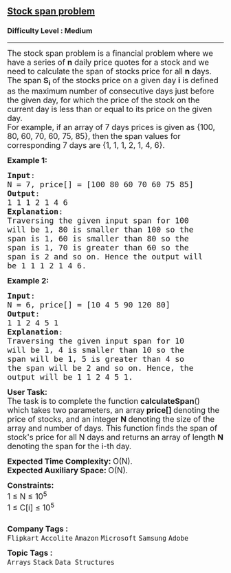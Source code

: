 <h2><a href="https://practice.geeksforgeeks.org/problems/stock-span-problem-1587115621/1?page=1&difficulty[]=1&difficulty[]=2&status[]=unsolved&company[]=Amazon&company[]=Microsoft&company[]=Flipkart&company[]=Adobe&company[]=Google&company[]=Goldman%20Sachs&category[]=Arrays&category[]=Dynamic%20Programming&category[]=Matrix&category[]=Stack&category[]=Recursion&category[]=Backtracking&category[]=Queue&category[]=sliding-window&sortBy=submissions">Stock span problem</a></h2><h3>Difficulty Level : Medium</h3><hr><div class="problems_problem_content__Xm_eO"><p><span style="font-size:18px">The stock span problem is a financial problem where we have a series of <strong>n</strong> daily price quotes for a stock and we need to calculate the span of stocks price for all <strong>n</strong> days.&nbsp;<br>
The span <strong>S<sub>i</sub></strong> of the stocks price on a given day <strong>i</strong> is defined as the maximum number of consecutive days just before the given day, for which the price of the stock on the current day is less than or equal to its price on the given day.<br>
For example, if an array of 7 days prices is given as {100, 80, 60, 70, 60, 75, 85}, then the span values for corresponding 7 days are {1, 1, 1, 2, 1, 4, 6}.</span></p>

<p><span style="font-size:18px"><strong>Example 1:</strong></span></p>

<pre><span style="font-size:18px"><strong>Input</strong>: 
N = 7, price[] = [100 80 60 70 60 75 85]
<strong>Output</strong>:
1 1 1 2 1 4 6
<strong>Explanation</strong>:
Traversing the given input span for&nbsp;100 
will be 1, 80 is smaller than 100 so the 
span is 1, 60 is smaller than 80 so the 
span is 1, 70 is greater than 60 so the 
span is 2 and so on. Hence the output will 
be 1 1 1 2 1 4 6.
</span></pre>

<p><span style="font-size:18px"><strong>Example 2:</strong></span></p>

<pre><span style="font-size:18px"><strong>Input</strong>: 
N = 6, price[] = [10 4 5 90 120 80]
<strong>Output</strong>:
1 1 2 4 5 1
<strong>Explanation</strong>:
Traversing the given input span for 10 
will be 1, 4 is smaller than 10 so the 
span will be 1, 5 is greater than 4 so 
the span will be 2 and so on. Hence, the 
output will be&nbsp;1 1 2 4 5 1.</span></pre>

<p><span style="font-size:18px"><strong>User Task:</strong><br>
The task is to complete the function&nbsp;<strong>calculateSpan</strong>() which takes two parameters, an array<strong> price[] </strong>denoting the price of stocks, and an integer <strong>N </strong>denoting the size of the array and number of days. This function finds the span of stock's price for all N&nbsp;days and returns an array of length <strong>N</strong> denoting the span for the i-th day.</span></p>

<p><span style="font-size:18px"><strong>Expected Time Complexity:&nbsp;</strong>O(N).<br>
<strong>Expected Auxiliary Space:&nbsp;</strong>O(N).</span></p>

<p><span style="font-size:18px"><strong>Constraints:</strong><br>
1 ≤ N ≤ 10<sup>5</sup><br>
1 ≤ C[i] ≤ 10<sup>5</sup></span></p>

<p><span style="font-size:18px"><img alt="" src="https://contribute.geeksforgeeks.org/wp-content/uploads/Stock_span.png"></span></p>
</div><p><span style=font-size:18px><strong>Company Tags : </strong><br><code>Flipkart</code>&nbsp;<code>Accolite</code>&nbsp;<code>Amazon</code>&nbsp;<code>Microsoft</code>&nbsp;<code>Samsung</code>&nbsp;<code>Adobe</code>&nbsp;<br><p><span style=font-size:18px><strong>Topic Tags : </strong><br><code>Arrays</code>&nbsp;<code>Stack</code>&nbsp;<code>Data Structures</code>&nbsp;